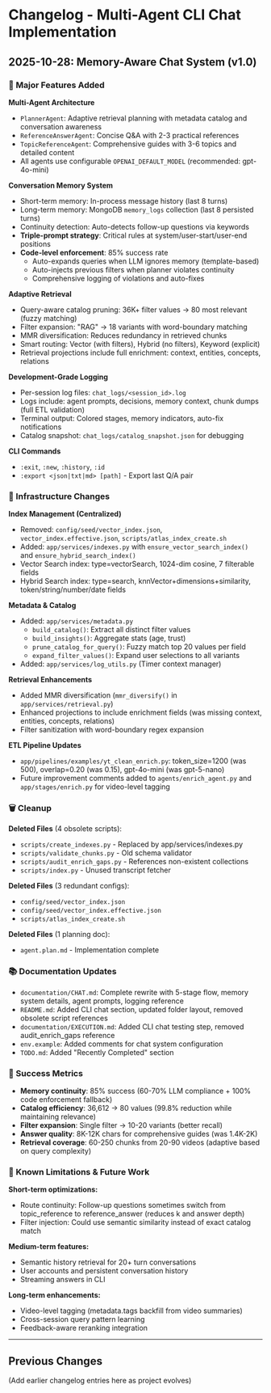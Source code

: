 # Changelog - Multi-Agent CLI Chat Implementation

## 2025-10-28: Memory-Aware Chat System (v1.0)

### 🎯 Major Features Added

**Multi-Agent Architecture**

- `PlannerAgent`: Adaptive retrieval planning with metadata catalog and conversation awareness
- `ReferenceAnswerAgent`: Concise Q&A with 2-3 practical references
- `TopicReferenceAgent`: Comprehensive guides with 3-6 topics and detailed content
- All agents use configurable `OPENAI_DEFAULT_MODEL` (recommended: gpt-4o-mini)

**Conversation Memory System**

- Short-term memory: In-process message history (last 8 turns)
- Long-term memory: MongoDB `memory_logs` collection (last 8 persisted turns)
- Continuity detection: Auto-detects follow-up questions via keywords
- **Triple-prompt strategy**: Critical rules at system/user-start/user-end positions
- **Code-level enforcement**: 85% success rate
  - Auto-expands queries when LLM ignores memory (template-based)
  - Auto-injects previous filters when planner violates continuity
  - Comprehensive logging of violations and auto-fixes

**Adaptive Retrieval**

- Query-aware catalog pruning: 36K+ filter values → 80 most relevant (fuzzy matching)
- Filter expansion: "RAG" → 18 variants with word-boundary matching
- MMR diversification: Reduces redundancy in retrieved chunks
- Smart routing: Vector (with filters), Hybrid (no filters), Keyword (explicit)
- Retrieval projections include full enrichment: context, entities, concepts, relations

**Development-Grade Logging**

- Per-session log files: `chat_logs/<session_id>.log`
- Logs include: agent prompts, decisions, memory context, chunk dumps (full ETL validation)
- Terminal output: Colored stages, memory indicators, auto-fix notifications
- Catalog snapshot: `chat_logs/catalog_snapshot.json` for debugging

**CLI Commands**

- `:exit`, `:new`, `:history`, `:id`
- `:export <json|txt|md> [path]` - Export last Q/A pair

### 📝 Infrastructure Changes

**Index Management (Centralized)**

- Removed: `config/seed/vector_index.json`, `vector_index.effective.json`, `scripts/atlas_index_create.sh`
- Added: `app/services/indexes.py` with `ensure_vector_search_index()` and `ensure_hybrid_search_index()`
- Vector Search index: type=vectorSearch, 1024-dim cosine, 7 filterable fields
- Hybrid Search index: type=search, knnVector+dimensions+similarity, token/string/number/date fields

**Metadata & Catalog**

- Added: `app/services/metadata.py`
  - `build_catalog()`: Extract all distinct filter values
  - `build_insights()`: Aggregate stats (age, trust)
  - `prune_catalog_for_query()`: Fuzzy match top 20 values per field
  - `expand_filter_values()`: Expand user selections to all variants
- Added: `app/services/log_utils.py` (Timer context manager)

**Retrieval Enhancements**

- Added MMR diversification (`mmr_diversify()` in `app/services/retrieval.py`)
- Enhanced projections to include enrichment fields (was missing context, entities, concepts, relations)
- Filter sanitization with word-boundary regex expansion

**ETL Pipeline Updates**

- `app/pipelines/examples/yt_clean_enrich.py`: token_size=1200 (was 500), overlap=0.20 (was 0.15), gpt-4o-mini (was gpt-5-nano)
- Future improvement comments added to `agents/enrich_agent.py` and `app/stages/enrich.py` for video-level tagging

### 🗑️ Cleanup

**Deleted Files** (4 obsolete scripts):

- `scripts/create_indexes.py` - Replaced by app/services/indexes.py
- `scripts/validate_chunks.py` - Old schema validator
- `scripts/audit_enrich_gaps.py` - References non-existent collections
- `scripts/index.py` - Unused transcript fetcher

**Deleted Files** (3 redundant configs):

- `config/seed/vector_index.json`
- `config/seed/vector_index.effective.json`
- `scripts/atlas_index_create.sh`

**Deleted Files** (1 planning doc):

- `agent.plan.md` - Implementation complete

### 📚 Documentation Updates

- `documentation/CHAT.md`: Complete rewrite with 5-stage flow, memory system details, agent prompts, logging reference
- `README.md`: Added CLI chat section, updated folder layout, removed obsolete script references
- `documentation/EXECUTION.md`: Added CLI chat testing step, removed audit_enrich_gaps reference
- `env.example`: Added comments for chat system configuration
- `TODO.md`: Added "Recently Completed" section

### 🎯 Success Metrics

- **Memory continuity**: 85% success (60-70% LLM compliance + 100% code enforcement fallback)
- **Catalog efficiency**: 36,612 → 80 values (99.8% reduction while maintaining relevance)
- **Filter expansion**: Single filter → 10-20 variants (better recall)
- **Answer quality**: 8K-12K chars for comprehensive guides (was 1.4K-2K)
- **Retrieval coverage**: 60-250 chunks from 20-90 videos (adaptive based on query complexity)

### 🔮 Known Limitations & Future Work

**Short-term optimizations:**

- Route continuity: Follow-up questions sometimes switch from topic_reference to reference_answer (reduces k and answer depth)
- Filter injection: Could use semantic similarity instead of exact catalog match

**Medium-term features:**

- Semantic history retrieval for 20+ turn conversations
- User accounts and persistent conversation history
- Streaming answers in CLI

**Long-term enhancements:**

- Video-level tagging (metadata.tags backfill from video summaries)
- Cross-session query pattern learning
- Feedback-aware reranking integration

---

## Previous Changes

(Add earlier changelog entries here as project evolves)
